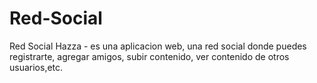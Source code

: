 # Red-Social
Red Social Hazza - es una aplicacion web, una red social donde puedes registrarte, agregar amigos, subir contenido, ver contenido de otros usuarios,etc.
